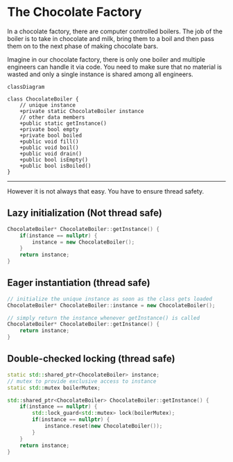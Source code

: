 # The Chocolate Factory
In a chocolate factory, there are computer controlled boilers. The job of the boiler is to take in chocolate and milk, bring them to a boil and then pass them on to the next phase of making chocolate bars.

Imagine in our chocolate factory, there is only one boiler and multiple engineers can handle it via code. You need to make sure that no material is wasted and only a single instance is shared among all engineers.

```mermaid
classDiagram

class ChocolateBoiler {
    // unique instance
    +private static ChocolateBoiler instance 
    // other data members
    +public static getInstance()
    +private bool empty
    +private bool boiled
    +public void fill()
    +public void boil()
    +public void drain()
    +public bool isEmpty()
    +public bool isBoiled()
}
```
---

However it is not always that easy. You have to ensure thread safety.

## Lazy initialization (Not thread safe)
```cpp
ChocolateBoiler* ChocolateBoiler::getInstance() {
    if(instance == nullptr) {
        instance = new ChocolateBoiler();
    }
    return instance;
}
```

## Eager instantiation (thread safe)
```cpp
// initialize the unique instance as soon as the class gets loaded
ChocolateBoiler* ChocolateBoiler::instance = new ChocolateBoiler();

// simply return the instance whenever getInstance() is called
ChocolateBoiler* ChocolateBoiler::getInstance() {
    return instance;
}
```

## Double-checked locking (thread safe)
```cpp
static std::shared_ptr<ChocolateBoiler> instance;
// mutex to provide exclusive access to instance
static std::mutex boilerMutex;

std::shared_ptr<ChocolateBoiler> ChocolateBoiler::getInstance() {
    if(instance == nullptr) {
        std::lock_guard<std::mutex> lock(boilerMutex);
        if(instance == nullptr) {
            instance.reset(new ChocolateBoiler());
        }
    }
    return instance;
}
```
